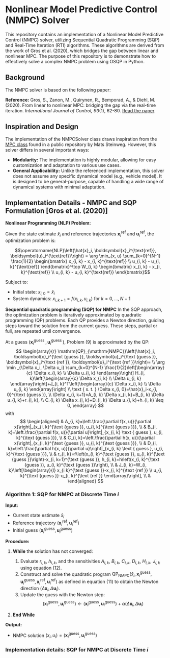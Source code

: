 # Nonlinear Model Predictive Control (NMPC) Solver

This repository contains an implementation of a Nonlinear Model Predictive Control (NMPC) solver, utilizing Sequential Quadratic Programming (SQP) and Real-Time Iteration (RTI) algorithms. These algorithms are derived from the work of Gros et al. (2020), which bridges the gap between linear and nonlinear MPC. The purpose of this repository is to demonstrate how to effectively solve a complex NMPC problem using OSQP in Python.

## Background

The NMPC solver is based on the following paper:

**Reference:**
Gros, S., Zanon, M., Quirynen, R., Bemporad, A., & Diehl, M. (2020). From linear to nonlinear MPC: bridging the gap via the real-time iteration. *International Journal of Control, 93*(1), 62-80. [Read the paper](https://cse.lab.imtlucca.it/~bemporad/publications/papers/ijc_rtiltv.pdf)

## Inspiration and Design

The implementation of the NMPCSolver class draws inspiration from the [MPC class](https://github.com/matssteinweg/Multi-Purpose-MPC/blob/master/src/MPC.py) found in a public repository by Mats Steinweg. However, this solver differs in several important ways:

- **Modularity:** The implementation is highly modular, allowing for easy customization and adaptation to various use cases.
- **General Applicability:** Unlike the referenced implementation, this solver does not assume any specific dynamical model (e.g., vehicle model). It is designed to be general-purpose, capable of handling a wide range of dynamical systems with minimal adaptation.

## Implementation Details - NMPC and SQP Formulation [Gros et al. (2020)]

**Nonlinear Programming (NLP) Problem:**

Given the state estimate $\hat{x}_i$ and reference trajectories $\boldsymbol{x}_i^{\text{ref}}$ and $\boldsymbol{u}_i^{\text{ref}}$, the optimization problem is:

$$\operatorname{NLP}\left(\hat{x}_i, \boldsymbol{x}_i^{\text{ref}}, \boldsymbol{u}_i^{\text{ref}}\right) = \arg \min_{x, u} \sum_{k=0}^{N-1} \frac{1}{2}
\begin{bmatrix}
x_{i, k} - x_{i, k}^{\text{ref}} \\
u_{i, k} - u_{i, k}^{\text{ref}}
\end{bmatrix}^\top
W_{i, k}
\begin{bmatrix}
x_{i, k} - x_{i, k}^{\text{ref}} \\
u_{i, k} - u_{i, k}^{\text{ref}}
\end{bmatrix}$$

Subject to:

- Initial state: $x_{i, 0} = \hat{x}_i$
- System dynamics: $x_{i, k+1} = f(x_{i, k}, u_{i, k})$ for $k = 0, \dots, N-1$


**Sequential quadratic programming (SQP) for NMPC**
In the SQP approach, the optimization problem is iteratively approximated by quadratic programming (QP) problems. Each QP provides a Newton direction, guiding steps toward the solution from the current guess. These steps, partial or full, are repeated until convergence.


At a guess $\left(\boldsymbol{x}_i^{\text {guess }}, \boldsymbol{u}_i^{\text {guess }}\right)$, Problem (9) is approximated by the QP:
$$
\begin{array}{r}
\mathrm{QP}_{\mathrm{NMPC}}\left(\hat{x}_i, \boldsymbol{x}_i^{\text {guess }}, \boldsymbol{u}_i^{\text {guess }}, \boldsymbol{x}_i^{\text {ref }}, \boldsymbol{u}_i^{\text {ref }}\right)= \\
\arg \min _{\Delta x_i, \Delta u_i} \sum_{k=0}^{N-1} \frac{1}{2}\left[\begin{array}{c}
\Delta x_{i, k} \\
\Delta u_{i, k}
\end{array}\right] H_{i, k}\left[\begin{array}{c}
\Delta x_{i, k} \\
\Delta u_{i, k}
\end{array}\right]+J_{i, k}^T\left[\begin{array}{c}
\Delta x_{i, k} \\
\Delta u_{i, k}
\end{array}\right] \\
\text { s. t. } \Delta x_{i, 0}=\hat{x}_i-x_{i, 0}^{\text {guess }}, \\
\Delta x_{i, k+1}=A_{i, k} \Delta x_{i, k}+B_{i, k} \Delta u_{i, k}+r_{i, k}, \\
C_{i, k} \Delta x_{i, k}+D_{i, k} \Delta u_{i, k}+h_{i, k} \leq 0,
\end{array}
$$
with 
$$
\begin{aligned}
& A_{i, k}=\left.\frac{\partial f(x, u)}{\partial x}\right|_{x_{i, k}^{\text {guess }}, u_{i, k}^{\text {guess }}}, \\
& B_{i, k}=\left.\frac{\partial f(x, u)}{\partial u}\right|_{x_{i, k} \text { guess }, u_{i, k}^{\text {guess }}}, \\
& C_{i, k}=\left.\frac{\partial h(x, u)}{\partial x}\right|_{x_{i, k}^{\text {guess }}, u_{i, k}^{\text {guess }}}, \\
& D_{i, k}=\left.\frac{\partial h(x, u)}{\partial u}\right|_{x_{i, k} \text { guess }, u_{i, k}^{\text {guess }}}, \\
& r_{i, k}=f\left(x_{i, k}^{\text {guess }}, u_{i, k}^{\text {guess }}\right)-x_{i, k+1}^{\text {guess }}, h_{i, k}=h\left(x_{i, k}^{\text {guess }}, u_{i, k}^{\text {guess }}\right), \\
& J_{i, k}=W_{i, k}\left[\begin{array}{l}
x_{i k}^{\text {guess }}-x_{i, k}^{\text {ref }} \\
u_{i, k}^{\text {guess }}-u_{i, k}^{\text {ref }}
\end{array}\right], \\
&
\end{aligned}
$$

### Algorithm 1: SQP for NMPC at Discrete Time $i$

**Input:**
- Current state estimate $\hat{x}_i$
- Reference trajectory $(\boldsymbol{x}_i^{\text{ref}}, \boldsymbol{u}_i^{\text{ref}})$
- Initial guess $(\boldsymbol{x}_i^{\text{guess}}, \boldsymbol{u}_i^{\text{guess}})$

**Procedure:**

1. **While** the solution has not converged:
   1. Evaluate $r_{i,k}$, $h_{i,k}$, and the sensitivities $A_{i,k}$, $B_{i,k}$, $C_{i,k}$, $D_{i,k}$, $H_{i,k}$, $J_{i,k}$ using equation (12).
   2. Construct and solve the quadratic program $\text{QP}_{\text{NMPC}}(\hat{x}_i, \boldsymbol{x}_i^{\text{guess}}, \boldsymbol{u}_i^{\text{guess}}, \boldsymbol{x}_i^{\text{ref}}, \boldsymbol{u}_i^{\text{ref}})$ as defined in equation (11) to obtain the Newton direction $(\Delta \boldsymbol{x}_i, \Delta \boldsymbol{u}_i)$.
   3. Update the guess with the Newton step:
      $$
      (\boldsymbol{x}_i^{\text{guess}}, \boldsymbol{u}_i^{\text{guess}}) \leftarrow (\boldsymbol{x}_i^{\text{guess}}, \boldsymbol{u}_i^{\text{guess}}) + \alpha (\Delta \boldsymbol{x}_i, \Delta \boldsymbol{u}_i)
      $$

2. **End While**

**Output:**
- NMPC solution $(x_i, u_i) = (\boldsymbol{x}_i^{\text{guess}}, \boldsymbol{u}_i^{\text{guess}})$


### Implementation details: SQP for NMPC at Discrete Time $i$